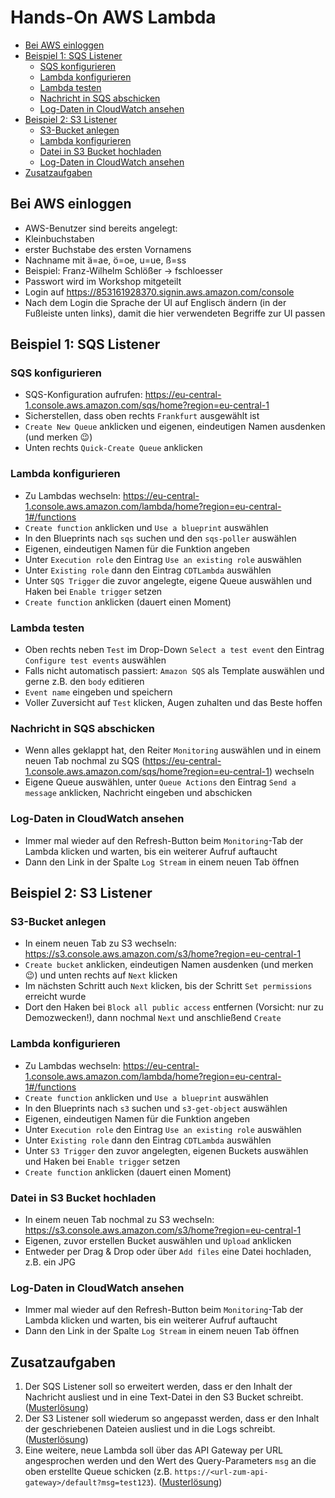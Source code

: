 # Hands-On AWS Lambda

<!-- TOC depthFrom:2 depthTo:6 withLinks:1 updateOnSave:1 orderedList:0 -->

- [Bei AWS einloggen](#bei-aws-einloggen)
- [Beispiel 1: SQS Listener](#beispiel-1-sqs-listener)
	- [SQS konfigurieren](#sqs-konfigurieren)
	- [Lambda konfigurieren](#lambda-konfigurieren)
	- [Lambda testen](#lambda-testen)
	- [Nachricht in SQS abschicken](#nachricht-in-sqs-abschicken)
	- [Log-Daten in CloudWatch ansehen](#log-daten-in-cloudwatch-ansehen)
- [Beispiel 2: S3 Listener](#beispiel-2-s3-listener)
	- [S3-Bucket anlegen](#s3-bucket-anlegen)
	- [Lambda konfigurieren](#lambda-konfigurieren)
	- [Datei in S3 Bucket hochladen](#datei-in-s3-bucket-hochladen)
	- [Log-Daten in CloudWatch ansehen](#log-daten-in-cloudwatch-ansehen)
- [Zusatzaufgaben](#zusatzaufgabe)

<!-- /TOC -->

## Bei AWS einloggen
* AWS-Benutzer sind bereits angelegt:
 * Kleinbuchstaben
 * erster Buchstabe des ersten Vornamens
 * Nachname mit ä=ae, ö=oe, u=ue, ß=ss
 * Beispiel: Franz-Wilhelm Schlößer -> fschloesser
 * Passwort wird im Workshop mitgeteilt
* Login auf https://853161928370.signin.aws.amazon.com/console
* Nach dem Login die Sprache der UI auf Englisch ändern (in der Fußleiste unten links), damit die hier verwendeten Begriffe zur UI passen

## Beispiel 1: SQS Listener

### SQS konfigurieren
* SQS-Konfiguration aufrufen: https://eu-central-1.console.aws.amazon.com/sqs/home?region=eu-central-1
* Sicherstellen, dass oben rechts `Frankfurt` ausgewählt ist
* `Create New Queue` anklicken und eigenen, eindeutigen Namen ausdenken (und merken 😉)
* Unten rechts `Quick-Create Queue` anklicken

### Lambda konfigurieren
* Zu Lambdas wechseln: https://eu-central-1.console.aws.amazon.com/lambda/home?region=eu-central-1#/functions
* `Create function` anklicken und `Use a blueprint` auswählen
* In den Blueprints nach `sqs` suchen und den `sqs-poller` auswählen
* Eigenen, eindeutigen Namen für die Funktion angeben
* Unter `Execution role` den Eintrag `Use an existing role` auswählen
* Unter `Existing role` dann den Eintrag `CDTLambda` auswählen
* Unter `SQS Trigger` die zuvor angelegte, eigene Queue auswählen und Haken bei `Enable trigger` setzen
* `Create function` anklicken (dauert einen Moment)

### Lambda testen
* Oben rechts neben `Test` im Drop-Down `Select a test event` den Eintrag `Configure test events` auswählen
* Falls nicht automatisch passiert: `Amazon SQS` als Template auswählen und gerne z.B. den `body` editieren
* `Event name` eingeben und speichern
* Voller Zuversicht auf `Test` klicken, Augen zuhalten und das Beste hoffen

### Nachricht in SQS abschicken
* Wenn alles geklappt hat, den Reiter `Monitoring` auswählen und in einem neuen Tab nochmal zu SQS (https://eu-central-1.console.aws.amazon.com/sqs/home?region=eu-central-1) wechseln
* Eigene Queue auswählen, unter `Queue Actions` den Eintrag `Send a message` anklicken, Nachricht eingeben und abschicken

### Log-Daten in CloudWatch ansehen
* Immer mal wieder auf den Refresh-Button beim `Monitoring`-Tab der Lambda klicken und warten, bis ein weiterer Aufruf auftaucht
* Dann den Link in der Spalte `Log Stream` in einem neuen Tab öffnen

## Beispiel 2: S3 Listener

### S3-Bucket anlegen
* In einem neuen Tab zu S3 wechseln: https://s3.console.aws.amazon.com/s3/home?region=eu-central-1
* `Create bucket` anklicken, eindeutigen Namen ausdenken (und merken 😉) und unten rechts auf `Next` klicken
* Im nächsten Schritt auch `Next` klicken, bis der Schritt `Set permissions` erreicht wurde
* Dort den Haken bei `Block all public access` entfernen (Vorsicht: nur zu Demozwecken!), dann nochmal `Next` und anschließend `Create`

### Lambda konfigurieren
* Zu Lambdas wechseln: https://eu-central-1.console.aws.amazon.com/lambda/home?region=eu-central-1#/functions
* `Create function` anklicken und `Use a blueprint` auswählen
* In den Blueprints nach `s3` suchen und `s3-get-object` auswählen
* Eigenen, eindeutigen Namen für die Funktion angeben
* Unter `Execution role` den Eintrag `Use an existing role` auswählen
* Unter `Existing role` dann den Eintrag `CDTLambda` auswählen
* Unter `S3 Trigger` den zuvor angelegten, eigenen Buckets auswählen und Haken bei `Enable trigger` setzen
* `Create function` anklicken (dauert einen Moment)

### Datei in S3 Bucket hochladen
* In einem neuen Tab nochmal zu S3 wechseln: https://s3.console.aws.amazon.com/s3/home?region=eu-central-1
* Eigenen, zuvor erstellen Bucket auswählen und `Upload` anklicken
* Entweder per Drag & Drop oder über `Add files` eine Datei hochladen, z.B. ein JPG

### Log-Daten in CloudWatch ansehen
* Immer mal wieder auf den Refresh-Button beim `Monitoring`-Tab der Lambda klicken und warten, bis ein weiterer Aufruf auftaucht
* Dann den Link in der Spalte `Log Stream` in einem neuen Tab öffnen

## Zusatzaufgaben
1. Der SQS Listener soll so erweitert werden, dass er den Inhalt der Nachricht ausliest und in eine Text-Datei in den S3 Bucket schreibt. ([Musterlösung](sqs-listener.js))
2. Der S3 Listener soll wiederum so angepasst werden, dass er den Inhalt der geschriebenen Dateien ausliest und in die Logs schreibt. ([Musterlösung](s3-listener.js))
3. Eine weitere, neue Lambda soll über das API Gateway per URL angesprochen werden und den Wert des Query-Parameters `msg` an die oben erstellte Queue schicken (z.B. `https://<url-zum-api-gateway>/default?msg=test123`). ([Musterlösung](sqs-sender.js))
